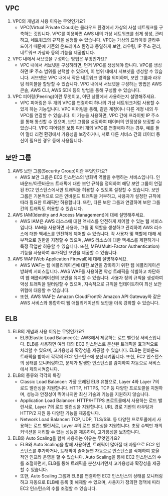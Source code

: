 ## VPC

1. VPC의 개념과 사용 이유는 무엇인가요?
   - VPC(Virtual Private Cloud)는 클라우드 환경에서 가상의 사설 네트워크를 구축하는 것입니다. VPC를 이용하면 AWS 내의 가상 네트워크를 쉽게 생성, 관리하고, 네트워크의 규칙을 설정할 수 있습니다. VPC는 가상의 프라이빗 클라우드이기 때문에 기존의 온프레미스 환경과 동일하게 보안, 라우팅, IP 주소 관리, 네트워크 가상화 등의 기능을 제공합니다.
2. VPC 내에서 서브넷을 구성하는 방법은 무엇인가요?
   - VPC 내에서 서브넷을 구성하려면, 먼저 VPC를 생성해야 합니다. VPC를 생성하면 IP 주소 범위를 선택할 수 있으며, 이 범위 내에서 서브넷을 생성할 수 있습니다. 서브넷은 VPC 내에서 작은 네트워크 영역을 의미하며, 보안 그룹과 라우팅 테이블을 할당할 수 있습니다. VPC 내에서 서브넷을 구성하는 방법은 AWS 콘솔, AWS CLI, AWS SDK 등의 방법을 통해 구성할 수 있습니다.
3. VPC 피어링(Peering)이란 무엇이고, 어떤 상황에서 사용하는지 설명해주세요.
   - VPC 피어링은 두 개의 VPC를 연결하여 하나의 가상 네트워크처럼 사용할 수 있게 하는 기능입니다. VPC 피어링을 통해, 같은 계정이나 다른 계정 내의 두 VPC를 연결할 수 있습니다. 이 기능을 사용하면, VPC 간에 프라이빗 IP 주소를 통해 통신할 수 있으며, 보안 그룹을 설정하여 데이터의 안정성을 보장할 수 있습니다. VPC 피어링은 보통 여러 개의 VPC를 연결해야 하는 경우, 예를 들어 멀티 리전 환경에서 가용성을 보장하거나, 서로 다른 서비스 간의 데이터 통신이 필요한 경우 등에 사용됩니다.

## 보안 그룹

1. AWS 보안 그룹(Security Group)이란 무엇인가요?
   - AWS 보안 그룹은 EC2 인스턴스의 방화벽 역할을 수행하는 서비스입니다. 인바운드/아웃바운드 트래픽에 대한 보안 규칙을 정의하여 해당 보안 그룹이 연결된 EC2 인스턴스에서만 트래픽을 허용할 수 있도록 설정할 수 있습니다. 보안 그룹은 기본적으로 모든 인바운드 트래픽을 거부하고, 사용자가 설정한 규칙에 따라 필요한 트래픽만 허용합니다. 또한, 다른 보안 그룹과 연결하여 보안 그룹 간의 트래픽도 허용할 수 있습니다.
2. AWS IAM(Identity and Access Management)에 대해 설명해주세요.
   - AWS IAM은 AWS 리소스에 대한 액세스를 안전하게 제어할 수 있는 웹 서비스입니다. IAM을 사용하면 사용자, 그룹 및 역할을 생성하고 관리하여 AWS 리소스에 대한 액세스를 안전하게 제어할 수 있습니다. 각 사용자 및 역할에 대해 세부적으로 권한을 지정할 수 있으며, AWS 리소스에 대한 액세스를 제한하거나 특정 작업만 허용할 수 있습니다. 또한, MFA(Multi-Factor Authentication) 기능을 사용하여 추가적인 보안을 제공할 수 있습니다.
3. AWS WAF(Web Application Firewall)에 대해 설명해주세요.
   - AWS WAF는 웹 애플리케이션에 대한 보안을 강화하기 위한 웹 애플리케이션 방화벽 서비스입니다. AWS WAF를 사용하면 악성 트래픽을 식별하고 차단하여 웹 애플리케이션의 보안을 유지할 수 있습니다. 사용자 정의 규칙을 생성하여 악성 트래픽을 필터링할 수 있으며, 지속적으로 규칙을 업데이트하여 최신 보안 위협에 대응할 수 있습니다.
   - 또한, AWS WAF는 Amazon CloudFront와 Amazon API Gateway와 같은 AWS 서비스와 통합하여 웹 애플리케이션의 보안을 더욱 강화할 수 있습니다.

## ELB

1. ELB의 개념과 사용 이유는 무엇인가요?
   - ELB(Elastic Load Balancer)는 AWS에서 제공하는 로드 밸런싱 서비스입니다. ELB를 사용하면 여러 대의 EC2 인스턴스로 분산된 트래픽을 효과적으로 처리할 수 있으며, 고가용성과 확장성을 제공할 수 있습니다. ELB는 인바운드 트래픽을 받아서 각각의 EC2 인스턴스에 분산시켜줍니다. 또한, EC2 인스턴스의 상태를 모니터링하고, 문제가 발생한 인스턴스를 감지하여 자동으로 서비스에서 제외시켜줍니다.
2. ELB의 종류와 각각의 특징
   - Classic Load Balancer: 가장 오래된 ELB 유형으로, Layer 4와 Layer 7의 로드 밸런싱을 지원합니다. HTTP, HTTPS, TCP 등 다양한 프로토콜을 지원하며, 성능과 안정성이 뛰어나지만 최신 기술과 기능을 지원하지 않습니다.
   - Application Load Balancer: HTTP/HTTPS 프로토콜에서 사용하는 로드 밸런서로, Layer 7의 로드 밸런싱을 지원합니다. URL 경로 기반의 라우팅과 HTTP/2 지원 등 다양한 기능을 제공합니다.
   - Network Load Balancer: TCP, UDP, TLS/SSL 등 다양한 프로토콜에서 사용하는 로드 밸런서로, Layer 4의 로드 밸런싱을 지원합니다. 초당 수백만 개의 커넥션을 처리할 수 있는 성능을 제공하며, 고가용성을 보장합니다.
3. ELB와 Auto Scaling을 함께 사용하는 이유는 무엇인가요?
   - ELB와 Auto Scaling을 함께 사용하면, 트래픽이 많아질 때 자동으로 EC2 인스턴스를 추가하거나, 트래픽이 줄어들면 자동으로 인스턴스를 삭제하여 효율적인 인프라 운영을 할 수 있습니다. Auto Scaling을 통해 EC2 인스턴스의 수를 조절하면서, ELB를 통해 트래픽을 분산시키면서 고가용성과 확장성을 제공할 수 있습니다.
   - 또한, Auto Scaling 그룹과 ELB를 연결하면 EC2 인스턴스의 상태를 모니터링하고 자동으로 ELB에 등록 및 해제할 수 있으며, 사용자가 정의한 정책에 따라 EC2 인스턴스의 수를 조절할 수 있습니다.
